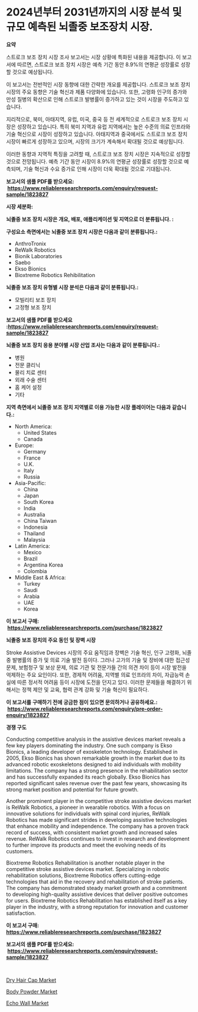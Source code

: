 <p><h1>2024년부터 2031년까지의 시장 분석 및 규모 예측된 뇌졸중 보조장치 시장.</h1></p><p><strong>요약</strong></p>
<p><p>스트로크 보조 장치 시장 조사 보고서는 시장 상황에 특화된 내용을 제공합니다. 이 보고서에 따르면, 스트로크 보조 장치 시장은 예측 기간 동안 8.9%의 연평균 성장률로 성장할 것으로 예상됩니다.</p><p>이 보고서는 전반적인 시장 동향에 대한 간략한 개요를 제공합니다. 스트로크 보조 장치 시장의 주요 동향은 기술 혁신과 제품 다양화에 있습니다. 또한, 고령화 인구의 증가와 만성 질병의 확산으로 인해 스트로크 발병률이 증가하고 있는 것이 시장을 주도하고 있습니다.</p><p>지리적으로, 북미, 아태지역, 유럽, 미국, 중국 등 전 세계적으로 스트로크 보조 장치 시장은 성장하고 있습니다. 특히 북미 지역과 유럽 지역에서는 높은 수준의 의료 인프라와 기술 혁신으로 시장이 성장하고 있습니다. 아태지역과 중국에서도 스트로크 보조 장치 시장이 빠르게 성장하고 있으며, 시장의 크기가 계속해서 확대될 것으로 예상됩니다.</p><p>이러한 동향과 지역적 특징을 고려할 때, 스트로크 보조 장치 시장은 지속적으로 성장할 것으로 전망됩니다. 예측 기간 동안 시장이 8.9%의 연평균 성장률로 성장할 것으로 예측되며, 기술 혁신과 수요 증가로 인해 시장이 더욱 확대될 것으로 기대됩니다.</p></p>
<p><strong>보고서의 샘플 PDF를 받으세요: &nbsp;<a href="https://www.reliableresearchreports.com/enquiry/request-sample/1823827">https://www.reliableresearchreports.com/enquiry/request-sample/1823827</a></strong></p>
<p><strong>시장 세분화:</strong></p>
<p><strong> 뇌졸중 보조 장치 시장은 개요, 배포, 애플리케이션 및 지역으로 더 분류됩니다. :</strong></p>
<p><strong>구성요소 측면에서는 뇌졸중 보조 장치 시장은 다음과 같이 분류됩니다.:</strong></p>
<p><ul><li>AnthroTronix</li><li>ReWalk Robotics</li><li>Bionik Laboratories</li><li>Saebo</li><li>Ekso Bionics</li><li>Bioxtreme Robotics Rehibilitation</li></ul></p>
<p><strong> 뇌졸중 보조 장치 유형별 시장 분석은 다음과 같이 분류됩니다.:</strong></p>
<p><ul><li>모빌리티 보조 장치</li><li>고정형 보조 장치</li></ul></p>
<p><strong>보고서의 샘플 PDF를 받으세요 :<a href="https://www.reliableresearchreports.com/enquiry/request-sample/1823827">https://www.reliableresearchreports.com/enquiry/request-sample/1823827</a></strong></p>
<p><strong> 뇌졸중 보조 장치 응용 분야별 시장 산업 조사는 다음과 같이 분류됩니다.:</strong></p>
<p><ul><li>병원</li><li>전문 클리닉</li><li>물리 치료 센터</li><li>외래 수술 센터</li><li>홈 케어 설정</li><li>기타</li></ul></p>
<p><strong>지역 측면에서 뇌졸중 보조 장치 지역별로 이용 가능한 시장 플레이어는 다음과 같습니다.:</strong></p>
<p><ul>
    <li>
        North America:
        <ul>
            <li>United States</li>
            <li>Canada</li>
        </ul>
    </li>
    <li>
        Europe:
        <ul>
            <li>Germany</li>
            <li>France</li>
            <li>U.K.</li>
            <li>Italy</li>
            <li>Russia</li>
        </ul>
    </li>
    <li>
        Asia-Pacific:
        <ul>
            <li>China</li>
            <li>Japan</li>
            <li>South Korea</li>
            <li>India</li>
            <li>Australia</li>
            <li>China Taiwan</li>
            <li>Indonesia</li>
            <li>Thailand</li>
            <li>Malaysia</li>
        </ul>
    </li>
    <li>
        Latin America:
        <ul>
            <li>Mexico</li>
            <li>Brazil</li>
            <li>Argentina Korea</li>
            <li>Colombia</li>
        </ul>
    </li>
    <li>
        Middle East & Africa:
        <ul>
            <li>Turkey</li>
            <li>Saudi</li>
            <li>Arabia</li>
            <li>UAE</li>
            <li>Korea</li>
        </ul>
    </li>
    </ul></p>
<p><strong>이 보고서 구매: &nbsp;<a href="https://www.reliableresearchreports.com/purchase/1823827">https://www.reliableresearchreports.com/purchase/1823827</a></strong></p>
<p><strong>뇌졸중 보조 장치의 주요 동인 및 장벽 시장</strong></p>
<p><p>Stroke Assistive Devices 시장의 주요 움직임과 장벽은 기술 혁신, 인구 고령화, 뇌졸중 발병률의 증가 및 의료 기술 발전 등이다. 그러나 고가의 기술 및 장비에 대한 접근성 문제, 보험청구 및 보상 문제, 의료 기관 및 전문가들 간의 의견 차이 등이 시장 발전을 억제하는 주요 요인이다. 또한, 경제적 어려움, 지역별 의료 인프라의 차이, 자급능력 손실에 따른 정서적 어려움 등이 시장에 도전을 던지고 있다. 이러한 문제들을 해결하기 위해서는 정책 제안 및 교육, 협력 관계 강화 및 기술 혁신이 필요하다.</p></p>
<p><strong>이 보고서를 구매하기 전에 궁금한 점이 있으면 문의하거나 공유하세요.: &nbsp;<a href="https://www.reliableresearchreports.com/enquiry/pre-order-enquiry/1823827">https://www.reliableresearchreports.com/enquiry/pre-order-enquiry/1823827</a></strong></p>
<p><strong>경쟁 구도</strong></p>
<p><p>Conducting competitive analysis in the assistive devices market reveals a few key players dominating the industry. One such company is Ekso Bionics, a leading developer of exoskeleton technology. Established in 2005, Ekso Bionics has shown remarkable growth in the market due to its advanced robotic exoskeletons designed to aid individuals with mobility limitations. The company has a strong presence in the rehabilitation sector and has successfully expanded its reach globally. Ekso Bionics has reported significant sales revenue over the past few years, showcasing its strong market position and potential for future growth.</p><p>Another prominent player in the competitive stroke assistive devices market is ReWalk Robotics, a pioneer in wearable robotics. With a focus on innovative solutions for individuals with spinal cord injuries, ReWalk Robotics has made significant strides in developing assistive technologies that enhance mobility and independence. The company has a proven track record of success, with consistent market growth and increased sales revenue. ReWalk Robotics continues to invest in research and development to further improve its products and meet the evolving needs of its customers.</p><p>Bioxtreme Robotics Rehabilitation is another notable player in the competitive stroke assistive devices market. Specializing in robotic rehabilitation solutions, Bioxtreme Robotics offers cutting-edge technologies that aid in the recovery and rehabilitation of stroke patients. The company has demonstrated steady market growth and a commitment to developing high-quality assistive devices that deliver positive outcomes for users. Bioxtreme Robotics Rehabilitation has established itself as a key player in the industry, with a strong reputation for innovation and customer satisfaction.</p></p>
<p><strong>이 보고서 구매: &nbsp; <a href="https://www.reliableresearchreports.com/purchase/1823827">https://www.reliableresearchreports.com/purchase/1823827</a></strong></p>
<p><strong>보고서의 샘플 PDF를 받으세요: &nbsp;<a href="https://www.reliableresearchreports.com/enquiry/request-sample/1823827">https://www.reliableresearchreports.com/enquiry/request-sample/1823827</a></strong><strong></strong></p>
<p>&nbsp;</p>
<p><p><a href="https://github.com/angelajermaine/Market-Research-Report-List-2/blob/main/dry-hair-cap-market.md">Dry Hair Cap Market</a></p><p><a href="https://github.com/shotows/Market-Research-Report-List-1/blob/main/body-powder-market.md">Body Powder Market</a></p><p><a href="https://github.com/beatblasta/Market-Research-Report-List-2/blob/main/echo-wall-market.md">Echo Wall Market</a></p></p>